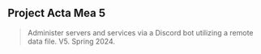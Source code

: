 ## Project Acta Mea 5
> Administer servers and services via a Discord bot utilizing a remote data file. V5. Spring 2024.
